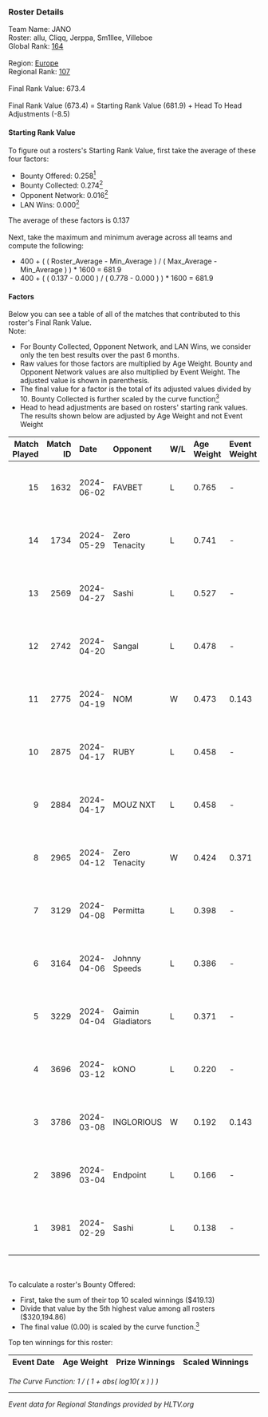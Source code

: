 ### Roster Details<br />
Team Name: JANO<br />
Roster: allu, Cliqq, Jerppa, Sm1llee, Villeboe<br />
Global Rank: [164](../../standings_global_2024_08_06.md)<br />
<br />
Region: [Europe]( ../../standings_europe_2024_08_06.md)<br />
Regional Rank: [107]( ../../standings_europe_2024_08_06.md)<br />
<br />
Final Rank Value:  673.4<br />
<br />
Final Rank Value (673.4) = Starting Rank Value (681.9) + Head To Head Adjustments (-8.5)<br />

#### Starting Rank Value<br />
To figure out a rosters's Starting Rank Value, first take the average of these four factors:<br />
- Bounty Offered: 0.258[<sup>1</sup>](#table2)
- Bounty Collected: 0.274[<sup>2</sup>](#table1)
- Opponent Network: 0.016[<sup>2</sup>](#table1)
- LAN Wins: 0.000[<sup>2</sup>](#table1)

The average of these factors is 0.137<br />
<br />
Next, take the maximum and minimum average across all teams and compute the following:<br />
- 400 + ( ( Roster_Average - Min_Average ) / ( Max_Average - Min_Average ) ) * 1600 = 681.9
- 400 + ( ( 0.137 - 0.000 ) / ( 0.778 - 0.000 ) ) * 1600 = 681.9


#### Factors<br />
Below you can see a table of all of the matches that contributed to this roster's Final Rank Value.<br />
Note:<br />

- For Bounty Collected, Opponent Network, and LAN Wins, we consider only the ten best results over the past 6 months.
- Raw values for those factors are multiplied by Age Weight. Bounty and Opponent Network values are also multiplied by Event Weight. The adjusted value is shown in parenthesis.
- The final value for a factor is the total of its adjusted values divided by 10. Bounty Collected is further scaled by the curve function[<sup>3</sup>](#curveFunction)
- Head to head adjustments are based on rosters' starting rank values. The results shown below are adjusted by Age Weight and not Event Weight
<span id="table1"></span><br />


| Match Played | Match ID | Date       | Opponent          | W/L | Age Weight | Event Weight | Bounty Collected | Opponent Network | LAN Wins  | H2H Adj. | Roster                                 |
| -: | -: | :- | :- | :- | :- | :- | :- | :- | :- | -: | :- |
|           15 |     1632 | 2024-06-02 | FAVBET            | L   | 0.765      | -            | -                | -                | -         |    -8.34 | allu, Cliqq, Jerppa, Sm1llee, Villeboe |
|           14 |     1734 | 2024-05-29 | Zero Tenacity     | L   | 0.741      | -            | -                | -                | -         |    -1.86 | allu, Cliqq, Jerppa, Sm1llee, Villeboe |
|           13 |     2569 | 2024-04-27 | Sashi             | L   | 0.527      | -            | -                | -                | -         |    -1.01 | allu, doto, Jerppa, juho, Sm1llee      |
|           12 |     2742 | 2024-04-20 | Sangal            | L   | 0.478      | -            | -                | -                | -         |    -1.07 | allu, doto, Jerppa, juho, Sm1llee      |
|           11 |     2775 | 2024-04-19 | NOM               | W   | 0.473      | 0.143        | 0.000 (0.000)    | 0.106 (0.007)    | 0 (0.000) |     4.87 | allu, doto, Jerppa, juho, Sm1llee      |
|           10 |     2875 | 2024-04-17 | RUBY              | L   | 0.458      | -            | -                | -                | -         |    -2.83 | allu, doto, Jerppa, juho, Sm1llee      |
|            9 |     2884 | 2024-04-17 | MOUZ NXT          | L   | 0.458      | -            | -                | -                | -         |    -1.66 | allu, doto, Jerppa, juho, Sm1llee      |
|            8 |     2965 | 2024-04-12 | Zero Tenacity     | W   | 0.424      | 0.371        | 0.143 (0.022)    | 1.000 (0.157)    | 0 (0.000) |    12.02 | allu, doto, Jerppa, juho, Sm1llee      |
|            7 |     3129 | 2024-04-08 | Permitta          | L   | 0.398      | -            | -                | -                | -         |    -1.91 | allu, doto, Jerppa, juho, Sm1llee      |
|            6 |     3164 | 2024-04-06 | Johnny Speeds     | L   | 0.386      | -            | -                | -                | -         |    -0.36 | allu, doto, Jerppa, juho, Sm1llee      |
|            5 |     3229 | 2024-04-04 | Gaimin Gladiators | L   | 0.371      | -            | -                | -                | -         |    -1.72 | allu, doto, Jerppa, juho, Sm1llee      |
|            4 |     3696 | 2024-03-12 | kONO              | L   | 0.220      | -            | -                | -                | -         |    -2.28 | allu, doto, Jelo, Jerppa, Sm1llee      |
|            3 |     3786 | 2024-03-08 | INGLORIOUS        | W   | 0.192      | 0.143        | 0.000 (0.000)    | 0.014 (0.000)    | 0 (0.000) |     1.92 | allu, doto, Jelo, Jerppa, Sm1llee      |
|            2 |     3896 | 2024-03-04 | Endpoint          | L   | 0.166      | -            | -                | -                | -         |    -3.95 | allu, doto, Jelo, Jerppa, Sm1llee      |
|            1 |     3981 | 2024-02-29 | Sashi             | L   | 0.138      | -            | -                | -                | -         |    -0.29 | allu, doto, Jelo, Jerppa, Sm1llee      |

<br />
<span id="table2"></span><br />
To calculate a roster's Bounty Offered:<br />

- First, take the sum of their top 10 scaled winnings ($419.13)
- Divide that value by the 5th highest value among all rosters ($320,194.86)
- The final value (0.00) is scaled by the curve function.[<sup>3</sup>](#curveFunction)

Top ten winnings for this roster:<br />

| Event Date | Age Weight | Prize Winnings | Scaled Winnings |
| :- | -: | :- | :- |


<span id="curveFunction"></span>_The Curve Function: 1 / ( 1 + abs( log10( x ) ) )_<br />

---
_Event data for Regional Standings provided by HLTV.org_<br />
